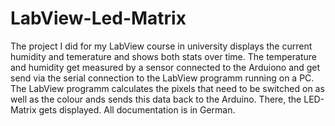 # LabView-Led-Matrix
The project I did for my LabView course in university displays the current humidity and temerature and shows both stats over time. The temperature and humidity get measured by a sensor connected to the Arduiono and get send via the serial connection to the LabView programm running on a PC. The LabView programm calculates the pixels that need to be switched on as well as the colour ands sends this data back to the Arduino. There, the LED-Matrix gets displayed.
All documentation is in German.
